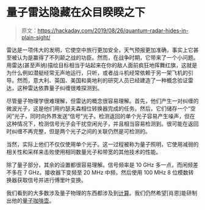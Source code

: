 # 量子雷达隐藏在众目睽睽之下

> 原文：<https://hackaday.com/2019/08/26/quantum-radar-hides-in-plain-sight/>

雷达是一项伟大的发明，它使空中旅行更加安全，天气预报更加准确，事实上它甚至被认为是赢得了不列颠之战的功臣。然而，在战争时期，它带来了一个小问题。用雷达(甚至声纳)描绘目标相当于站起来在你的敌人面前疯狂地挥舞红旗，这就是为什么例如潜艇经常无声地运行，只听，或者战斗机经常依赖于另一架飞机的引导。然而，意大利、英国、美国和奥地利的研究人员已经建造了一种概念验证雷达，这种雷达依靠量子纠缠很难探测到。

尽管量子物理学很难理解，但雷达的概念很容易理解。首先，他们产生一对纠缠的微波光子，这是他们用约瑟夫森相位转换器完成的任务。然后，它们储存一个“空闲”光子，同时向外界发送“信号”光子。检测返回的单个光子容易产生噪声，但在这种情况下，检测信号光子会干扰空闲光子，并且相当容易检测到。很可能在返回时纠缠不再完整，但是两个光子之间的关联仍然是可检测的。

当然，实际上他们不仅仅使用单个光子。这一过程被称为量子照明，它使用减弱的相关性和采样来击败使用相同数量光子和带宽的其他技术的性能。

除了量子部分，其余的设置都很容易理解。信号频率是 10 GHz 多一点，而闲频差不多在 7 GHz。接收器下变频至 20 MHz 中频，然后使用 100 MHz 8 位模数转换器获取信号并进行傅里叶变换。

我们看到的大多数涉及量子物理的东西都涉及到[计算](https://hackaday.com/2016/08/14/ion-trap-makes-programmable-quantum-computer/)。我们仍然希望[肖恩]能研制出他的[量子咖啡壶](https://hackaday.com/2019/04/01/schrodinger-quantum-percolator-makes-half-decent-coffee/)。